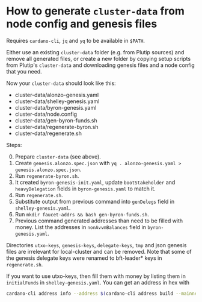 # How to generate `cluster-data` from node config and genesis files

Requires `cardano-cli`, `jq` and `yq` to be available in `$PATH`.

Either use an existing `cluster-data` folder (e.g. from Plutip sources) and remove all generated files, or create a new folder by copying setup scripts from Plutip's `cluster-data` and downloading genesis files and a node config that you need.

Now your `cluster-data` should look like this:

- cluster-data/alonzo-genesis.yaml
- cluster-data/shelley-genesis.yaml
- cluster-data/byron-genesis.yaml
- cluster-data/node.config
- cluster-data/gen-byron-funds.sh
- cluster-data/regenerate-byron.sh
- cluster-data/regenerate.sh

Steps:

0. Prepare `cluster-data` (see above).
1. Create `genesis.alonzo.spec.json` with `yq . alonzo-genesis.yaml > genesis.alonzo.spec.json`.
2. Run `regenerate-byron.sh`.
3. It created `byron-genesis-init.yaml`, update `bootStakeholder` and `heavyDelegation` fields in `byron-genesis.yaml` to match it.
4. Run `regenerate.sh`.
5. Substitute output from previous command into `genDelegs` field in `shelley-genesis.yaml`.
6. Run `mkdir faucet-addrs && bash gen-byron-funds.sh`.
7. Previous command generated addresses than need to be filled with money. List the addresses in `nonAvvmBalances` field in `byron-genesis.yaml`.

Directories `utxo-keys`, `genesis-keys`, `delegate-keys`, `tmp` and json genesis files are irrelevant for local-cluster and can be removed. Note that some of the genesis delegate keys were renamed to bft-leader* keys in `regenerate.sh`.

If you want to use utxo-keys, then fill them with money by listing them in `initialFunds` in `shelley-genesis.yaml`. You can get an address in hex with

```bash
cardano-cli address info --address $(cardano-cli address build --mainnet --verification-key-file utxo-keys/utxo1.vkey ) | jq '.base16'
```
